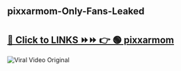 
 ## pixxarmom-Only-Fans-Leaked

# <h2><a href="https://clipsfans.com/pixxarmom&ref=git">🔗 Click to LINKS ⏩⏩ 👉 🟢 pixxarmom </a></h2>

<a href="https://clipsfans.com/pixxarmom&ref=git" rel="nofollow" data-target="animated-image.originalLink"><img src="https://i.ibb.co.com/xMMVF88/686577567.gif" alt="Viral Video Original" style="max-width: 100%; display: inline-block;" data-target="animated-image.originalImage"></a>

